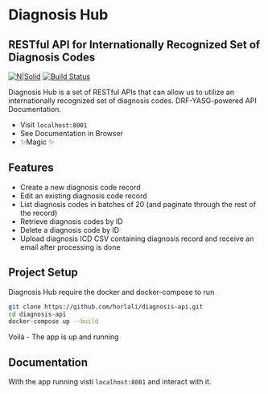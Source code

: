 # Diagnosis Hub
## RESTful API for Internationally Recognized Set of Diagnosis Codes

[![N|Solid](https://cldup.com/dTxpPi9lDf.thumb.png)](https://linkedin.com/in/gideon-ahiadzi)
[![Build Status](https://travis-ci.org/joemccann/dillinger.svg?branch=master)](https://linkedin.com/in/gideon-ahiadzi)

Diagnosis Hub is a set of RESTful APIs that can allow us to utilize an internationally recognized set of diagnosis codes.
DRF-YASG-powered API Documentation.
- Visit `localhost:8001`
- See Documentation in Browser
- ✨Magic ✨

## Features
- Create a new diagnosis code record
- Edit an existing diagnosis code record
- List diagnosis codes in batches of 20 (and paginate through the rest of the record)
- Retrieve diagnosis codes by ID
- Delete a diagnosis code by ID
- Upload diagnosis ICD CSV containing diagnosis record and receive an email after processing is done

## Project Setup
Diagnosis Hub require the docker and docker-compose to run
```sh
git clone https://github.com/horlali/diagnosis-api.git
cd diagnosis-api
docker-compose up --build
```
Voilà  - The app is up and running

## Documentation
With the app running visti `localhost:8001` and interact with it.


## 
